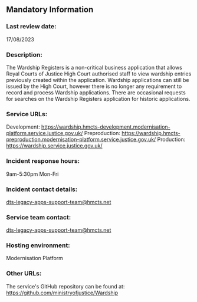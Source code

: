 ## Mandatory Information

### **Last review date:**

17/08/2023

### **Description:**

The Wardship Registers is a non-critical business application that allows Royal Courts of Justice High Court authorised staff to view wardship entries previously created within the application. Wardship applications can still be issued by the High Court, however there is no longer any requirement to record and process Wardship applications. There are occasional requests for searches on the Wardship Registers application for historic applications.

### **Service URLs:**

Development: https://wardship.hmcts-development.modernisation-platform.service.justice.gov.uk/
Preproduction: https://wardship.hmcts-preproduction.modernisation-platform.service.justice.gov.uk/
Production: https://wardship.service.justice.gov.uk/

### **Incident response hours:**

9am-5:30pm Mon-Fri

### **Incident contact details:**

<dts-legacy-apps-support-team@hmcts.net>

### **Service team contact:**

<dts-legacy-apps-support-team@hmcts.net>

### **Hosting environment:**

Modernisation Platform

### **Other URLs:**

The service's GitHub repository can be found at: <https://github.com/ministryofjustice/Wardship>
